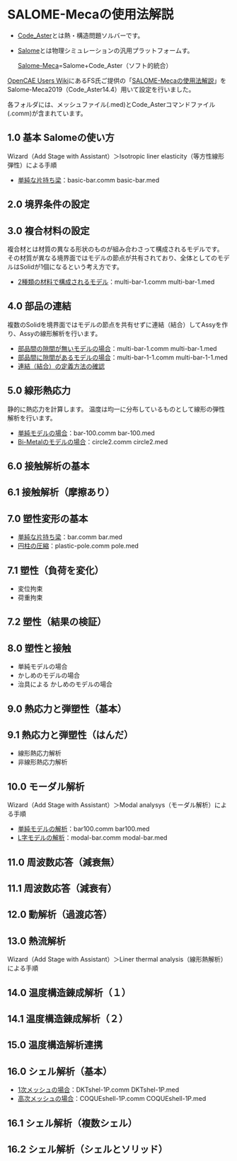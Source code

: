 # SALOME-Mecaの使用法解説

* [Code_Aster](https://www.code-aster.org/)とは熱・構造問題ソルバーです。
* [Salome](https://www.salome-platform.org/)とは物理シミュレーションの汎用プラットフォームす。

  [Salome-Meca](https://www.code-aster.org/)=Salome+Code_Aster（ソフト的統合）


[OpenCAE Users Wiki](http://opencae.gifu-nct.ac.jp/pukiwiki/index.php?OpenCAE%20Users%20Wiki)にあるFS氏ご提供の「[SALOME-Mecaの使用法解説](http://opencae.gifu-nct.ac.jp/pukiwiki/index.php?SALOME-Meca%A4%CE%BB%C8%CD%D1%CB%A1%B2%F2%C0%E2)」をSalome-Meca2019（Code_Aster14.4）用いて設定を行いました。

各フォルダには、メッシュファイル(.med)とCode_Asterコマンドファイル(.comm)が含まれています。

## 1.0 基本 Salomeの使い方
Wizard（Add Stage with Assistant）＞Isotropic liner elasticity（等方性線形弾性）による手順
* [単純な片持ち梁](https://github.com/JunTatsuno/Code_Aster/tree/master/basic)：basic-bar.comm basic-bar.med

## 2.0 境界条件の設定

## 3.0 複合材料の設定
複合材とは材質の異なる形状のものが組み合わさって構成されるモデルです。
その材質が異なる境界面ではモデルの節点が共有されており、全体としてのモデルはSolidが1個になるという考え方です。
* [2種類の材料で構成されるモデル](https://github.com/JunTatsuno/Code_Aster/tree/master/multiP)：multi-bar-1.comm multi-bar-1.med

## 4.0 部品の連結
複数のSolidを境界面ではモデルの節点を共有せずに連結（結合）してAssyを作り、Assyの線形解析を行います。
* [部品間の隙間が無いモデルの場合](https://github.com/JunTatsuno/Code_Aster/tree/master/Assy)：multi-bar-1.comm multi-bar-1.med
* [部品間に隙間があるモデルの場合](https://github.com/JunTatsuno/Code_Aster/tree/master/Assy)：multi-bar-1-1.comm multi-bar-1-1.med
* [連結（結合）の定義方法の確認](https://github.com/JunTatsuno/Code_Aster/tree/master/Assy)

## 5.0 線形熱応力
静的に熱応力を計算します。
温度は均一に分布しているものとして線形の弾性解析を行います。
* [単純モデルの場合](https://github.com/JunTatsuno/Code_Aster/tree/master/thermal-bar)：bar-100.comm bar-100.med
* [Bi-Metalのモデルの場合](https://github.com/JunTatsuno/Code_Aster/tree/master/thermal-circle)：circle2.comm circle2.med

## 6.0 接触解析の基本

## 6.1 接触解析（摩擦あり）

## 7.0 塑性変形の基本
* [単純な片持ち梁](https://github.com/JunTatsuno/Code_Aster/tree/master/plastic)：bar.comm bar.med
* [円柱の圧縮](https://github.com/JunTatsuno/Code_Aster/tree/master/plastic-pole)：plastic-pole.comm pole.med

## 7.1 塑性（負荷を変化）
* 変位拘束
* 荷重拘束

## 7.2 塑性（結果の検証）

## 8.0 塑性と接触
* 単純モデルの場合
* かしめのモデルの場合
* 治具による かしめのモデルの場合

## 9.0 熱応力と弾塑性（基本）

## 9.1 熱応力と弾塑性（はんだ）
* 線形熱応力解析
* 非線形熱応力解析

## 10.0 モーダル解析
Wizard（Add Stage with Assistant）＞Modal analysys（モーダル解析）による手順
* [単純モデルの解析](https://github.com/JunTatsuno/Code_Aster/tree/master/modal)：bar100.comm bar100.med
* [L字モデルの解析](https://github.com/JunTatsuno/Code_Aster/tree/master/modal)：modal-bar.comm modal-bar.med

## 11.0 周波数応答（減衰無）

## 11.1 周波数応答（減衰有）

## 12.0 動解析（過渡応答）

## 13.0 熱流解析
Wizard（Add Stage with Assistant）＞Liner thermal analysis（線形熱解析）による手順

## 14.0 温度構造錬成解析（１）

## 14.1 温度構造錬成解析（２）

## 15.0 温度構造解析連携

## 16.0 シェル解析（基本）
* [1次メッシュの場合](https://github.com/JunTatsuno/Code_Aster/tree/master/shell-1P)：DKTshel-1P.comm DKTshel-1P.med
* [高次メッシュの場合](https://github.com/JunTatsuno/Code_Aster/tree/master/shell-1P)：COQUEshell-1P.comm COQUEshell-1P.med

## 16.1 シェル解析（複数シェル）

## 16.2 シェル解析（シェルとソリッド）
